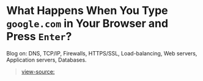 # What Happens When You Type `google.com` in Your Browser and Press `Enter`?

Blog on: DNS, TCP/IP, Firewalls, HTTPS/SSL, Load-balancing, Web servers, Application servers, Databases.
> [view-source:](https://github.com/festusmaithyakcau/alx-system_engineering-devops/blob/main/0x11-what_happens_when_your_type_google_com_in_your_browser_and_press_enter/blog_post.md)
